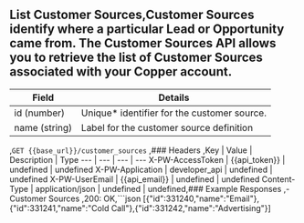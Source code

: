 ## List Customer Sources,Customer Sources identify where a particular Lead or Opportunity came from. The Customer Sources API allows you to retrieve the list of Customer Sources associated with your Copper account.

|Field|Details|
|---|---|
|id (number)|Unique* identifier for the customer source.|
|name (string)|  Label for the customer source definition|
,```GET {{base_url}}/customer_sources```
,### Headers
,Key | Value | Description | Type
--- | --- | --- | ---
X-PW-AccessToken | {{api_token}} | undefined | undefined
X-PW-Application | developer_api | undefined | undefined
X-PW-UserEmail | {{api_email}} | undefined | undefined
Content-Type | application/json | undefined | undefined,### Example Responses
,- Customer Sources
,200: OK,```json
[{"id":331240,"name":"Email"},{"id":331241,"name":"Cold Call"},{"id":331242,"name":"Advertising"}]
```